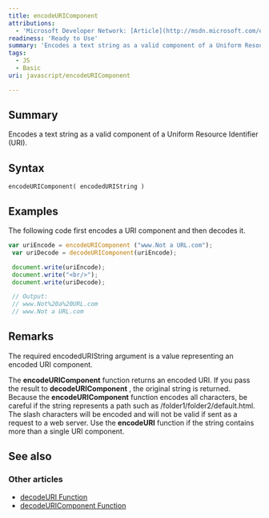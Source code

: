 ```yaml
---
title: encodeURIComponent
attributions:
  - 'Microsoft Developer Network: [Article](http://msdn.microsoft.com/en-us/library/ie/aeh9cef7(v=vs.94).aspx)'
readiness: 'Ready to Use'
summary: 'Encodes a text string as a valid component of a Uniform Resource Identifier (URI).'
tags:
  - JS
  - Basic
uri: javascript/encodeURIComponent

---
```

## Summary

Encodes a text string as a valid component of a Uniform Resource Identifier (URI).

## Syntax

    encodeURIComponent( encodedURIString )

## Examples

The following code first encodes a URI component and then decodes it.

``` js
var uriEncode = encodeURIComponent ("www.Not a URL.com");
 var uriDecode = decodeURIComponent(uriEncode);

 document.write(uriEncode);
 document.write("<br/>");
 document.write(uriDecode);

 // Output:
 // www.Not%20a%20URL.com
 // www.Not a URL.com
```

## Remarks

The required encodedURIString argument is a value representing an encoded URI component.

The **encodeURIComponent** function returns an encoded URI. If you pass the result to **decodeURIComponent** , the original string is returned. Because the **encodeURIComponent** function encodes all characters, be careful if the string represents a path such as /folder1/folder2/default.html. The slash characters will be encoded and will not be valid if sent as a request to a web server. Use the **encodeURI** function if the string contains more than a single URI component.

## See also

### Other articles

-   [decodeURI Function](/javascript/decodeURI)
-   [decodeURIComponent Function](/javascript/decodeURIComponent)

